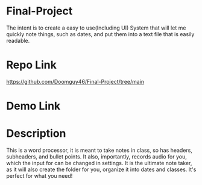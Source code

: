 # Final-Project
The intent is to create a easy to use(Including UI) System that will let me quickly note things, such as dates, and put them into a text file that is easily readable. 
# Repo Link 
https://github.com/Doomguy46/Final-Project/tree/main
# Demo Link  

# Description
This is a word processor, it is meant to take notes in class, so has headers, subheaders, and bullet points. It also, importantly, records audio for you, which the input for can be changed in settings. It is the ultimate note taker, as it will also create the folder for you, organize it into dates and classes. It's perfect for what you need!
